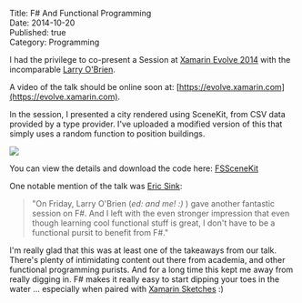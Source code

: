 ﻿Title: F# And Functional Programming  
Date: 2014-10-20  
Published: true  
Category: Programming  

I had the privilege to co-present a Session at [Xamarin Evolve 2014](https://evolve.xamarin.com) with the 
incomparable [Larry O'Brien](http://www.knowing.net/).

A video of the talk should be online soon at: [https://evolve.xamarin.com](https://evolve.xamarin.com).

In the session, I presented a city rendered using SceneKit, from CSV data provided by a type provider. I've uploaded 
a modified version of this that simply uses a random function to position buildings.

![](http://developer.xamarin.com/samples/FSSceneKit/Screenshots/fs-city.png)

You can view the details and download the code here: [FSSceneKit](http://developer.xamarin.com/samples/FSSceneKit/)

One notable mention of the talk was [Eric Sink](http://ericsink.com/entries/fs_guilt.html):

> "On Friday, Larry O'Brien (*ed: and me! :)* ) gave another fantastic session on F&#35;. And I left with 
> the even stronger impression that even though learning cool functional stuff is great, I don't have 
> to be a functional pursit to benefit from F&#35;."

I'm really glad that this was at least one of the takeaways from our talk. There's plenty of intimidating content out
there from academia, and other functional programming purists. And for a long time this kept me away from really digging
in. F&#35; makes it really easy to start dipping your toes in the water ... especially when paired with 
[Xamarin Sketches](http://developer.xamarin.com/guides/cross-platform/sketches/introduction/) :)


